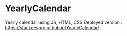 # YearlyCalendar
Yearly calendar using JS, HTML, CSS
Deployed version : https://stackdevpro.github.io/YearlyCalendar/
